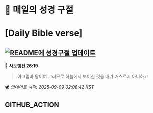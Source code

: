 # 🙏 매일의 성경 구절
# [Daily Bible verse]
## [![README에 성경구절 업데이트](https://github.com/DONGSUKA/first_test/actions/workflows/update-readme-bible.yml/badge.svg)](https://github.com/DONGSUKA/first_test/actions/workflows/update-readme-bible.yml)
<!-- START_BIBLE_VERSE -->
📖 **사도행전 26:19**
> 아그립바 왕이여 그러므로 하늘에서 보이신 것을 내가 거스르지 아니하고

🕊️ _업데이트 시각: 2025-09-09 02:08:42 KST_
  <!-- END_BIBLE_VERSE -->
## GITHUB_ACTION
